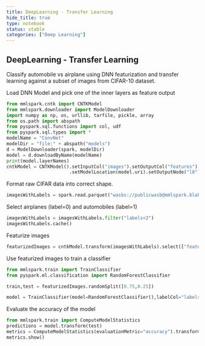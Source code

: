 ```yaml
---
title: DeepLearning - Transfer Learning
hide_title: true
type: notebook
status: stable
categories: ["Deep Learning"]
---
```


## DeepLearning - Transfer Learning

Classify automobile vs airplane using DNN featurization and transfer learning
against a subset of images from CIFAR-10 dataset.

Load DNN Model and pick one of the inner layers as feature output


```python
from mmlspark.cntk import CNTKModel
from mmlspark.downloader import ModelDownloader
import numpy as np, os, urllib, tarfile, pickle, array
from os.path import abspath
from pyspark.sql.functions import col, udf
from pyspark.sql.types import *
modelName = "ConvNet"
modelDir = "file:" + abspath("models")
d = ModelDownloader(spark, modelDir)
model = d.downloadByName(modelName)
print(model.layerNames)
cntkModel = CNTKModel().setInputCol("images").setOutputCol("features") \
                       .setModelLocation(model.uri).setOutputNode("l8")
```

Format raw CIFAR data into correct shape.


```python
imagesWithLabels = spark.read.parquet("wasbs://publicwasb@mmlspark.blob.core.windows.net/CIFAR10_test.parquet")
```

Select airplanes (label=0) and automobiles (label=1)


```python
imagesWithLabels = imagesWithLabels.filter("labels<2")
imagesWithLabels.cache()
```

Featurize images


```python
featurizedImages = cntkModel.transform(imagesWithLabels).select(["features","labels"])
```

Use featurized images to train a classifier


```python
from mmlspark.train import TrainClassifier
from pyspark.ml.classification import RandomForestClassifier

train,test = featurizedImages.randomSplit([0.75,0.25])

model = TrainClassifier(model=RandomForestClassifier(),labelCol="labels").fit(train)
```

Evaluate the accuracy of the model


```python
from mmlspark.train import ComputeModelStatistics
predictions = model.transform(test)
metrics = ComputeModelStatistics(evaluationMetric="accuracy").transform(predictions)
metrics.show()
```
